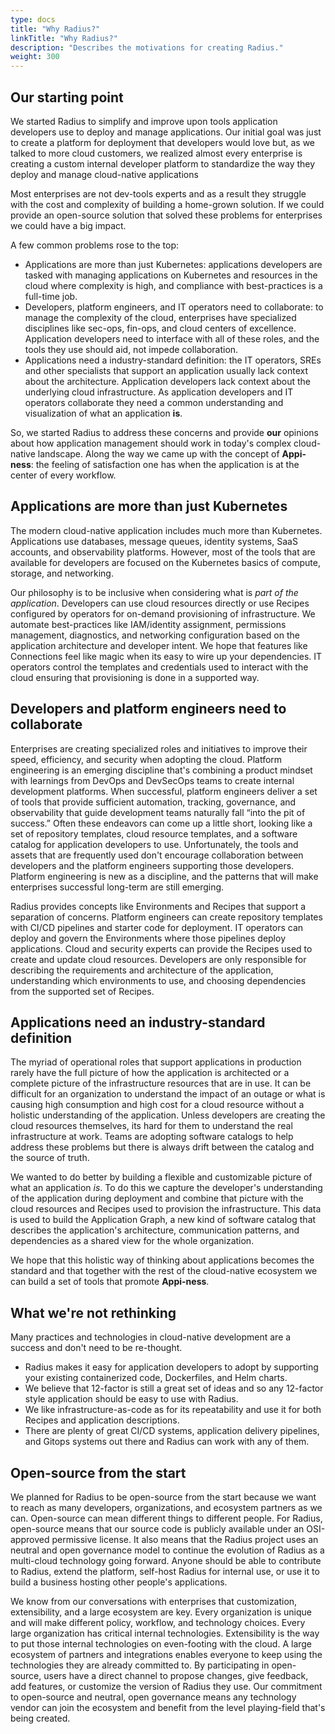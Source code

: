 ```yaml
---
type: docs
title: "Why Radius?"
linkTitle: "Why Radius?"
description: "Describes the motivations for creating Radius."
weight: 300
---
```


## Our starting point

We started Radius to simplify and improve upon tools application developers use to deploy and manage applications. Our initial goal was just to create a platform for deployment that developers would love but, as we talked to more cloud customers, we realized almost every enterprise is creating a custom internal developer platform to standardize the way they deploy and manage cloud-native applications

Most enterprises are not dev-tools experts and as a result they struggle with the cost and complexity of building a home-grown solution. If we could provide an open-source solution that solved these problems for enterprises we could have a big impact.

A few common problems rose to the top:

- Applications are more than just Kubernetes: applications developers are tasked with managing applications on Kubernetes and resources in the cloud where complexity is high, and compliance with best-practices is a full-time job.
- Developers, platform engineers, and  IT operators need to collaborate: to manage the complexity of the cloud, enterprises have specialized disciplines like sec-ops, fin-ops, and cloud centers of excellence. Application developers need to interface with all of these roles, and the tools they use should aid, not impede collaboration.
- Applications need a industry-standard definition: the IT operators, SREs and other specialists that support an application usually lack context about the architecture. Application developers lack context about the underlying cloud infrastructure. As application developers and IT operators collaborate they need a common understanding and visualization of what an application **is**.

So, we started Radius to address these concerns and provide **our** opinions about how application management should work in today's complex cloud-native landscape. Along the way we came up with the concept of **Appi-ness**: the feeling of satisfaction one has when the application is at the center of every workflow.

## Applications are more than just Kubernetes

The modern cloud-native application includes much more than Kubernetes. Applications use databases, message queues, identity systems, SaaS accounts, and observability platforms. However, most of the tools that are available for developers are focused on the Kubernetes basics of compute, storage, and networking.

Our philosophy is to be inclusive when considering what is *part of the application*. Developers can use cloud resources directly or use Recipes configured by operators for on-demand provisioning of infrastructure. We automate best-practices like IAM/identity assignment, permissions management, diagnostics, and networking configuration based on the application architecture and developer intent. We hope that features like Connections feel like magic when its easy to wire up your dependencies.  IT operators control the templates and credentials used to interact with the cloud ensuring that provisioning is done in a supported way.

## Developers and platform engineers need to collaborate

Enterprises are creating specialized roles and initiatives to improve their speed, efficiency, and security when adopting the cloud. Platform engineering is an emerging discipline that's combining a product mindset with learnings from DevOps and DevSecOps teams to create internal development platforms. When successful, platform engineers deliver a set of tools that provide sufficient automation, tracking, governance, and observability that guide development teams naturally fall “into the pit of success.” Often these endeavors can come up a little short, looking like a set of repository templates, cloud resource templates, and a software catalog for application developers to use. Unfortunately, the tools and assets that are frequently used don't encourage collaboration between developers and the platform engineers supporting those developers. Platform engineering is new as a discipline, and the patterns that will make enterprises successful long-term are still emerging.

Radius provides concepts like Environments and Recipes that support a separation of concerns. Platform engineers can create repository templates with CI/CD pipelines and starter code for deployment. IT operators can deploy and govern the Environments where those pipelines deploy applications. Cloud and security experts can provide the Recipes used to create and update cloud resources. Developers are only responsible for describing the requirements and architecture of the application, understanding which environments to use, and choosing dependencies from the supported set of Recipes.

## Applications need an industry-standard definition

The myriad of operational roles that support applications in production rarely have the full picture of how the application is architected or a complete picture of the infrastructure resources that are in use. It can be difficult for an organization to understand the impact of an outage or what is causing high consumption and high cost for a cloud resource without a holistic understanding of the application. Unless developers are creating the cloud resources themselves, its hard for them to understand the real infrastructure at work. Teams are adopting software catalogs to help address these problems but there is always drift between the catalog and the source of truth.

We wanted to do better by building a flexible and customizable picture of what an application *is*. To do this we capture the developer's understanding of the application during deployment and combine that picture with the cloud resources and Recipes used to provision the infrastructure. This data is used to build the Application Graph, a new kind of software catalog that describes the application's architecture, communication patterns, and dependencies as a shared view for the whole organization.

We hope that this holistic way of thinking about applications becomes the standard and that together with the rest of the cloud-native ecosystem we can build a set of tools that promote **Appi-ness**.

## What we're not rethinking

Many practices and technologies in cloud-native development are a success and don't need to be re-thought. 

- Radius makes it easy for application developers to adopt by supporting your existing containerized code, Dockerfiles, and Helm charts. 
- We believe that 12-factor is still a great set of ideas and so any 12-factor style application should be easy to use with Radius.
- We like infrastructure-as-code as for its repeatability and use it for both Recipes and application descriptions. 
- There are plenty of great CI/CD systems, application delivery pipelines, and Gitops systems out there and Radius can work with any of them.

## Open-source from the start

We planned for Radius to be open-source from the start because we want to reach as many developers, organizations, and ecosystem partners as we can. Open-source can mean different things to different people. For Radius, open-source means that our source code is publicly available under an OSI-approved permissive license. It also means that the Radius project uses an neutral and open governance model to continue the evolution of Radius as a multi-cloud technology going forward. Anyone should be able to contribute to Radius, extend the platform, self-host Radius for internal use, or use it to build a business hosting other people's applications.

We know from our conversations with enterprises that customization, extensibility, and a large ecosystem are key. Every organization is unique and will make different policy, workflow, and technology choices. Every large organization has critical internal technologies. Extensibility is the way to put those internal technologies on even-footing with the cloud. A large ecosystem of partners and integrations enables everyone to keep using the technologies they are already committed to. By participating in open-source, users have a direct channel to propose changes, give feedback, add features, or customize the version of Radius they use. Our commitment to open-source and neutral, open governance means any technology vendor can join the ecosystem and benefit from the level playing-field that's being created.

